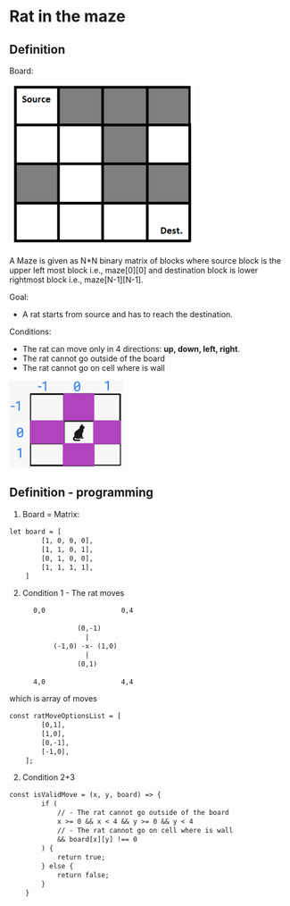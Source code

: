 
# Rat in the maze


## Definition

Board:

![Board](./board.png)


A Maze is given as N*N binary matrix of blocks where source block is the upper left most block i.e., maze[0][0] and destination block is lower rightmost block i.e., maze[N-1][N-1]. 

Goal:
- A rat starts from source and has to reach the destination.

Conditions:
- The rat can move only in 4 directions: **up, down, left, right**.
- The rat cannot go outside of the board
- The rat cannot go on cell where is wall

![RatMoves](./rat_moves.png)


## Definition - programming

1) Board = Matrix:

```Js
let board = [
        [1, 0, 0, 0],
        [1, 1, 0, 1],
        [0, 1, 0, 0],
        [1, 1, 1, 1],
    ]
```

2) Condition 1 - The rat moves

```Text
      0,0                   0,4

                 (0,-1)
                   |
           (-1,0) -x- (1,0)
                   |
                 (0,1)
                
      4,0                   4,4
```

which is array of moves

```Js
const ratMoveOptionsList = [
        [0,1],
        [1,0],
        [0,-1],
        [-1,0],
    ];
```

2) Condition 2+3

```JS
const isValidMove = (x, y, board) => {
        if (
            // - The rat cannot go outside of the board
            x >= 0 && x < 4 && y >= 0 && y < 4
            // - The rat cannot go on cell where is wall
            && board[x][y] !== 0
        ) {
            return true;
        } else {
            return false;
        }
    }
```